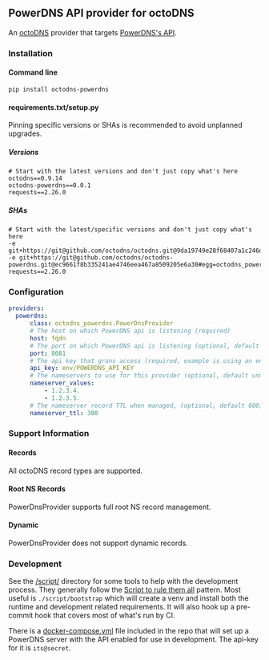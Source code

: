 ## PowerDNS API provider for octoDNS

An [octoDNS](https://github.com/octodns/octodns/) provider that targets [PowerDNS's API](https://doc.powerdns.com/authoritative/http-api/index.html).

### Installation

#### Command line

```
pip install octodns-powerdns
```

#### requirements.txt/setup.py

Pinning specific versions or SHAs is recommended to avoid unplanned upgrades.

##### Versions

```
# Start with the latest versions and don't just copy what's here
octodns==0.9.14
octodns-powerdns==0.0.1
requests==2.26.0
```

##### SHAs

```
# Start with the latest/specific versions and don't just copy what's here
-e git+https://git@github.com/octodns/octodns.git@9da19749e28f68407a1c246dfdf65663cdc1c422#egg=octodns
-e git+https://git@github.com/octodns/octodns-powerdns.git@ec9661f8b335241ae4746eea467a8509205e6a30#egg=octodns_powerdns
requests==2.26.0
```

### Configuration

```yaml
providers:
  powerdns:
      class: octodns_powerdns.PowerDnsProvider
      # The host on which PowerDNS api is listening (required)
      host: fqdn
      # The port on which PowerDNS api is listening (optional, default 8081)
      port: 8081
      # The api key that grans access (required, example is using an env var)
      api_key: env/POWERDNS_API_KEY
      # The nameservers to use for this provider (optional, default unmanaged)
      nameserver_values:
          - 1.2.3.4.
          - 1.2.3.5.
      # The nameserver record TTL when managed, (optional, default 600)
      nameserver_ttl: 300
```

### Support Information

#### Records

All octoDNS record types are supported.

#### Root NS Records

PowerDnsProvider supports full root NS record management.

#### Dynamic

PowerDnsProvider does not support dynamic records.

### Development

See the [/script/](/script/) directory for some tools to help with the development process. They generally follow the [Script to rule them all](https://github.com/github/scripts-to-rule-them-all) pattern. Most useful is `./script/bootstrap` which will create a venv and install both the runtime and development related requirements. It will also hook up a pre-commit hook that covers most of what's run by CI.

There is a [docker-compose.yml](/docker-compose.yml) file included in the repo that will set up a PowerDNS server with the API enabled for use in development. The api-key for it is `its@secret`.
